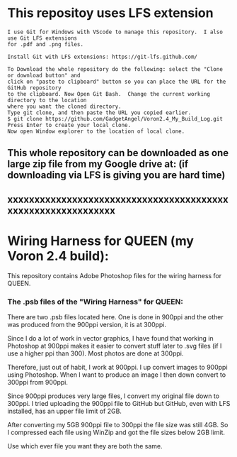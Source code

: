 # This repositoy uses LFS extension

```
I use Git for Windows with VScode to manage this repository.  I also use Git LFS extensions
for .pdf and .png files.

Install Git with LFS extensions: https://git-lfs.github.com/

To Download the whole repository do the following: select the "Clone or download button" and
click on "paste to clipboard" button so you can place the URL for the GitHub repository
to the clipboard. Now Open Git Bash.  Change the current working directory to the location
where you want the cloned directory.
Type git clone, and then paste the URL you copied earlier.
$ git clone https://github.com/GadgetAngel/Voron2.4_My_Build_Log.git
Press Enter to create your local clone.
Now open Window explorer to the location of local clone.
```

## This whole repository can be downloaded as one large zip file from my Google drive at:  (if downloading via LFS is giving you are hard time)

## xxxxxxxxxxxxxxxxxxxxxxxxxxxxxxxxxxxxxxxxxxxxxxxxxxxxxxxxxxxxx

# Wiring Harness for QUEEN (my Voron 2.4 build):

This repository contains Adobe Photoshop files for the wiring harness for QUEEN.

### The .psb files of the "Wiring Harness" for QUEEN:

There are two .psb files located here.  One is done in 900ppi and the other was produced from the 900ppi version, it is at 300ppi.

Since I do a lot of work in vector graphics, I have found that working in Photoshop at 900ppi makes it easier to convert stuff later to .svg files (if I use a higher ppi than 300).  Most photos are done at 300ppi.

Therefore, just out of habit, I work at 900ppi.  I up convert images to 900ppi using Photoshop.  When I want to produce an image I then down convert to 300ppi from 900ppi.

Since 900ppi produces very large files, I convert my original file down to 300ppi.  I tried uploading the 900ppi file to GitHub but GitHub, even with LFS installed, has an upper file limit of 2GB.

After converting my 5GB 900ppi file to 300ppi the file size was still 4GB. So I compressed each file using WinZip and got the file sizes below 2GB limit.

Use which ever file you want they are both the same.
